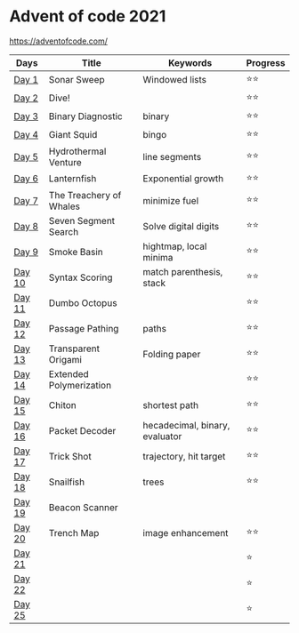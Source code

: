 # Advent of code 2021

https://adventofcode.com/


| Days                                  | Title                   | Keywords                  | Progress |
|---------------------------------------|-------------------------|---------------------------|---------|
| [Day 1](src/main/kotlin/days/Day1.kt) | Sonar Sweep             | Windowed lists            | ⭐⭐ |
| [Day 2](src/main/kotlin/days/Day1.kt) | Dive!                   |                           | ⭐⭐ |
| [Day 3](src/main/kotlin/days/Day1.kt) | Binary Diagnostic       | binary                    | ⭐⭐ |
| [Day 4](src/main/kotlin/days/Day1.kt) | Giant Squid             | bingo                     | ⭐⭐ |
| [Day 5](src/main/kotlin/days/Day5.kt) | Hydrothermal Venture    | line segments             | ⭐⭐ |
| [Day 6](src/main/kotlin/days/Day6.kt) | Lanternfish             | Exponential growth        | ⭐⭐ |
| [Day 7](src/main/kotlin/days/Day7.kt) | The Treachery of Whales | minimize fuel             | ⭐⭐ |
| [Day 8](src/main/kotlin/days/Day8.kt) | Seven Segment Search    | Solve digital digits      | ⭐⭐ |
| [Day 9](src/main/kotlin/days/Day9.kt) | Smoke Basin             | hightmap, local minima    | ⭐⭐ |
| [Day 10](src/main/kotlin/days/Day10.kt) | Syntax Scoring          | match parenthesis, stack  | ⭐⭐ |
| [Day 11](src/main/kotlin/days/Day11.kt) | Dumbo Octopus           |                           | ⭐⭐ |
| [Day 12](src/main/kotlin/days/Day12.kt) | Passage Pathing         | paths                     | ⭐⭐ |
| [Day 13](src/main/kotlin/days/Day13.kt) | Transparent Origami     | Folding paper             | ⭐⭐ |
| [Day 14](src/main/kotlin/days/Day14.kt) | Extended Polymerization |                           | ⭐⭐ |
| [Day 15](src/main/kotlin/days/Day15.kt) | Chiton                  | shortest path             | ⭐⭐ |
| [Day 16](src/main/kotlin/days/Day16.kt) | Packet Decoder          | hecadecimal, binary, evaluator | ⭐⭐ |
| [Day 17](src/main/kotlin/days/Day17.kt) | Trick Shot              | trajectory, hit target    | ⭐⭐ |
| [Day 18](src/main/kotlin/days/Day18.kt) | Snailfish               | trees                     | ⭐⭐ |
| [Day 19](src/main/kotlin/days/Day19.kt) | Beacon Scanner          |  
| [Day 20](src/main/kotlin/days/Day20.kt) | Trench Map              | image enhancement         | ⭐⭐ |
| [Day 21](src/main/kotlin/days/Day21.kt) |                         |                           | ⭐ |
| [Day 22](src/main/kotlin/days/Day22.kt) |                         |                           | ⭐ |
| [Day 25](src/main/kotlin/days/Day25.kt) |                         |                           | ⭐ |